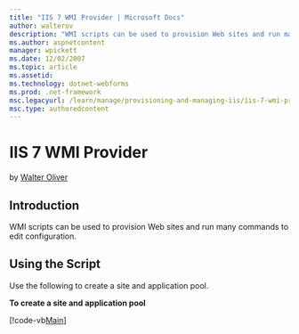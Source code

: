 ```yaml
---
title: "IIS 7 WMI Provider | Microsoft Docs"
author: walterov
description: "WMI scripts can be used to provision Web sites and run many commands to edit configuration. Using the Script Use the following to create a site and applicati..."
ms.author: aspnetcontent
manager: wpickett
ms.date: 12/02/2007
ms.topic: article
ms.assetid: 
ms.technology: dotnet-webforms
ms.prod: .net-framework
msc.legacyurl: /learn/manage/provisioning-and-managing-iis/iis-7-wmi-provider
msc.type: authoredcontent
---
```

IIS 7 WMI Provider
====================
by [Walter Oliver](https://github.com/walterov)

## Introduction

WMI scripts can be used to provision Web sites and run many commands to edit configuration.

## Using the Script

Use the following to create a site and application pool.

**To create a site and application pool**

[!code-vb[Main](iis-7-wmi-provider/samples/sample1.vb)]